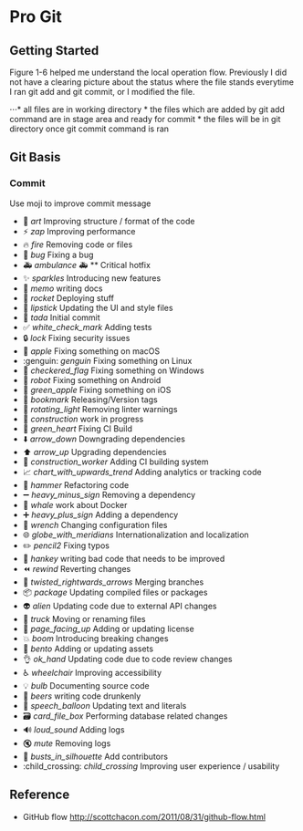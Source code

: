 # Pro Git
## Getting Started
Figure 1-6 helped me understand the local operation flow. Previously I did not have a clearing picture about the status where the file stands everytime I ran git add and git commit, or I modified the file.

⋅⋅⋅* all files are in working directory
    * the files which are added by git add command are in stage area and ready for commit
    * the files will be in git directory once git commit command is ran
## Git Basis
### Commit
Use moji to improve commit message
- :art: *art* Improving structure / format of the code
- :zap: *zap* Improving performance
- :fire: *fire* Removing code or files
- :bug: *bug* Fixing a bug
- :ambulance: *ambulance* :ambulance: ** Critical hotfix
- :sparkles: *sparkles* Introducing new features
- :memo: *memo* writing docs
- :rocket: *rocket* Deploying stuff
- :lipstick: *lipstick* Updating the UI and style files
- :tada: *tada* Initial commit
- :white_check_mark: *white_check_mark* Adding tests
- :lock: *lock* Fixing security issues
- :apple: *apple* Fixing something on macOS
- :genguin: *genguin* Fixing something on Linux
- :checkered_flag: *checkered_flag* Fixing something on Windows
- :robot: *robot* Fixing something on Android
- :green_apple: *green_apple* Fixing something on iOS
- :bookmark: *bookmark* Releasing/Version tags
- :rotating_light: *rotating_light* Removing linter warnings
- :construction: *construction* work in progress
- :green_heart: *green_heart* Fixing CI Build
- :arrow_down: *arrow_down* Downgrading dependencies
- :arrow_up: *arrow_up* Upgrading dependencies
- :construction_worker: *construction_worker* Adding CI building system
- :chart_with_upwards_trend: *chart_with_upwards_trend* Adding analytics or tracking code
- :hammer: *hammer* Refactoring code
- :heavy_minus_sign: *heavy_minus_sign* Removing a dependency
- :whale: *whale* work about Docker
- :heavy_plus_sign: *heavy_plus_sign* Adding a dependency
- :wrench: *wrench* Changing configuration files
- :globe_with_meridians: *globe_with_meridians* Internationalization and localization
- :pencil2: *pencil2* Fixing typos
- :hankey: *hankey* writing bad code that needs to be improved
- :rewind: *rewind* Reverting changes
- :twisted_rightwards_arrows: *twisted_rightwards_arrows* Merging branches
- :package: *package* Updating compiled files or packages
- :alien: *alien* Updating code due to external API changes
- :truck: *truck* Moving or renaming files
- :page_facing_up: *page_facing_up* Adding or updating license
- :boom: *boom* Introducing breaking changes
- :bento: *bento* Adding or updating assets
- :ok_hand: *ok_hand* Updating code due to code review changes
- :wheelchair: *wheelchair* Improving accessibility
- :bulb: *bulb* Documenting source code
- :beers: *beers* writing code drunkenly
- :speech_balloon: *speech_balloon* Updating text and literals
- :card_file_box: *card_file_box* Performing database related changes
- :loud_sound: *loud_sound* Adding logs
- :mute: *mute* Removing logs
- :busts_in_silhouette: *busts_in_silhouette* Add contributors
- :child_crossing: *child_crossing* Improving user experience / usability
  
## Reference
* GitHub flow
http://scottchacon.com/2011/08/31/github-flow.html

